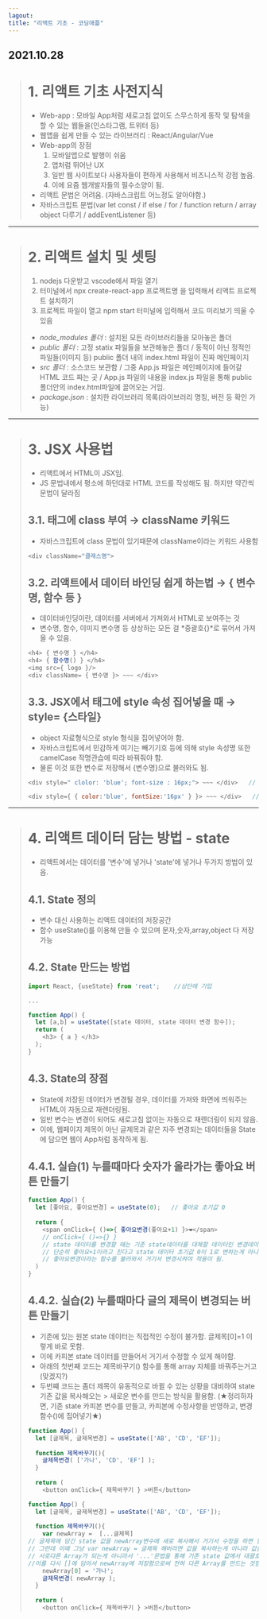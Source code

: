 ```yaml
---
lagout:
title: "리액트 기초 - 코딩애플"
---
```


## 2021.10.28

> # 1. 리액트 기초 사전지식
>  - Web-app : 모바일 App처럼 새로고침 없이도 스무스하게 동작 및 탐색을 할 수 있는 웹들을(인스타그램, 트위터 등) 
>  - 웹앱을 쉽게 만들 수 있는 라이브러리 : React/Angular/Vue
>  - Web-app의 장점
>     1. 모바일앱으로 발행이 쉬움
>     2. 앱처럼 뛰어난 UX
>     3. 일반 웹 사이트보다 사용자들이 편하게 사용해서 비즈니스적 강점 높음.
>     4. 이에 요즘 웹개발자들의 필수소양이 됨.
>  - 리액트 문법은 어려움. (자바스크립트 어느정도 알아야함.)
>  - 자바스크립트 문법(var let const / if else / for / function return / array object 다루기 / addEventListener 등)

 * * *

> # 2. 리액트 설치 및 셋팅
>   1. nodejs 다운받고 vscode에서 파일 열기
>   2. 터미널에서 npx create-react-app 프로젝트명 을 입력해서 리액트 프로젝트 설치하기
>   3. 프로젝트 파일이 열고 npm start 터미널에 입력해서 코드 미리보기 띄울 수 있음
>   
>   - *node_modules 폴더* : 설치된 모든 라이브러리들을 모아놓은 폴더
>   - *public 폴더* : 고정 statix 파일들을 보관해놓은 폴더 / 동적이 아닌 정적인 파일들(이미지 등) public 폴더 내의 index.html 파일이 진짜 메인페이지
>   - *src 폴더* : 소스코드 보관함 / 그중 App.js 파일은 메인페이지에 들어갈 HTML 코드 짜는 곳 / App.js 파일의 내용을 index.js 파일을 통해 public 폴더안의 index.html파일에 끌어오는 거임.
>   - *package.json* : 설치한 라이브러리 목록(라이브러리 명칭, 버전 등 확인 가능)

 * * *

> # 3. JSX 사용법
>   - 리액트에서 HTML이 JSX임.
>   - JS 문법내에서 평소에 하던대로 HTML 코드를 작성해도 됨. 하지만 약간씩 문법이 달라짐 
>   
> ## 3.1. 태그에 class 부여  → className 키워드
>   - 자바스크립트에 class 문법이 있기때문에 className이라는 키워드 사용함
>   
>   ```js
>   <div className="클래스명">
>   ```
>    
> ## 3.2. 리액트에서 데이터 바인딩 쉽게 하는법  →  { 변수명, 함수 등 }
>    - 데이터바인딩이란, 데이터를 서버에서 가져와서 HTML로 보여주는 것
>    - 변수명, 함수, 이미지 변수명 등 상상하는 모든 걸 *중괄호{}*로 묶어서 가져올 수 있음.
>    
>    ```js
>    <h4> { 변수명 } </h4>
>    <h4> { 함수명() } </h4>
>    <img src={ logo }/>
>    <div className= { 변수명 }> ~~~ </div>
>    ```
>    
> ## 3.3. JSX에서 태그에 style 속성 집어넣을 때   →   style= {스타일}
>    - object 자료형식으로 style 형식을 집어넣어야 함.
>    - 자바스크립트에서 민감하게 여기는 빼기기호 등에 의해 style 속성명 또한 camelCase 작명관습에 따라 바꿔줘야 함.
>    - 물론 이것 또한 변수로 저장해서 {변수명}으로 불러와도 됨.
>   
>    ```js
>    <div style=" clolor: 'blue'; font-size : 16px;"> ~~~ </div>   // HTML
>    
>    <div style={ { color:'blue', fontSize:'16px' } }> ~~~ </div>   // JSX    
>    ```

 * * *
    
> # 4. 리액트 데이터 담는 방법 - state
>   - 리액트에서는 데이터를 '변수'에 넣거나 'state'에 넣거나 두가지 방법이 있음.
>   
> ## 4.1. State 정의
>    - 변수 대신 사용하는 리액트 데이터의 저장공간
>    - 함수 useState()를 이용해 만들 수 있으며 문자,숫자,array,object 다 저장가능
>    
> ## 4.2. State 만드는 방법
>   
>   ```js
>   import React, {useState} from 'reat';    //상단에 기입
>   
>   ...
>   
>   function App() {
>     let [a,b] = useState([state 데이터, state 데이터 변경 함수]);
>     return (
>       <h3> { a } </h3>
>     );  
>   }
>   ```
>   
> ## 4.3. State의 장점
>   - State에 저장된 데이터가 변경될 경우, 데이터를 가져와 화면에 띄워주는 HTML이 자동으로 재렌더링됨.
>   - 일반 변수는 변경이 되어도 새로고침 없이는 자동으로 재렌더링이 되지 않음.
>   - 이에, 웹페이지 제목이 아닌 글제목과 같은 자주 변경되는 데이터들을 State에 담으면 웹이 App처럼 동작하게 됨.
>   
> ## 4.4.1. 실습(1) 누를때마다 숫자가 올라가는 좋아요 버튼 만들기
>   
>   ```js
>   function App() {
>     let [좋아요, 좋아요변경] = useState(0);   // 좋아요 초기값 0
>     
>     return {
>       <span onClick={ ()=>{ 좋아요변경(좋아요+1) }>❤</span>
>       // onClick={ ()=>{} }
>       // state 데이터를 변경할 때는 기존 state데이터를 대체할 데이터인 변경데이터 변수이자 함수를 이용해야함.
>       // 단순히 좋아요+1이라고 친다고 state 데이터 초기값 0이 1로 변하는게 아니라,
>       // 좋아요변경이라는 함수를 불러와서 거기서 변경시켜야 적용이 됨.
>     )
>   }
>   ```
>   
> ## 4.4.2. 실습(2) 누를때마다 글의 제목이 변경되는 버튼 만들기
>    - 기존에 있는 원본 state 데이터는 직접적인 수정이 불가함. 글제목[0]=1 이렇게 바로 못함.
>    - 이에 카피본 state 데이터를 만들어서 거기서 수정할 수 있게 해야함.
>    - 아래의 첫번째 코드는 제목바꾸기() 함수를 통해 array 자체를 바꿔주는거고(맞겠지?)
>    - 두번쨰 코드는 좀더 제목이 유동적으로 바뀔 수 있는 상황을 대비하여 state 기존 값을 복사해오는 > 새로운 변수를 만드는 방식을 활용함. (★정리하자면, 기존 state 카피본 변수를 만들고, 카피본에 수정사항을 반영하고, 변경함수()에 집어넣기★)
>   
>   ```js
>   function App() {
>     let [글제목, 글제목변경] = useState(['AB', 'CD', 'EF']);
>     
>     function 제목바꾸기(){
>       글제목변경( ['가나', 'CD', 'EF'] );
>     }
>     
>     return (
>       <button onClick={ 제목바꾸기 } >버튼</button>
>   ```
>   
>   ```js
>   function App() {
>     let [글제목, 글제목변경] = useState(['AB', 'CD', 'EF']);
>     
>     function 제목바꾸기(){
>       var newArray =  [...글제목]
>  // 글제목에 담긴 state 값을 newArray변수에 새로 복사해서 거기서 수정을 하면 됨.
>  // 그런데 이때 그냥 var newArray = 글제목 해버리면 값을 복사하는게 아니라 값을 공유만 하고
>  // 서로다른 Array가 되는게 아니라서 '...'문법을 통해 기존 state 값에서 대괄호를 없애고 
>  //이를 다시 []에 담아서 newArray에 저장함으로써 전혀 다른 Array를 만드는 것임.
>       newArray[0] = '가나';
>       글제목변경( newArray );
>     }
>     
>     return (
>       <button onClick={ 제목바꾸기 } >버튼</button>
>   ```
  

